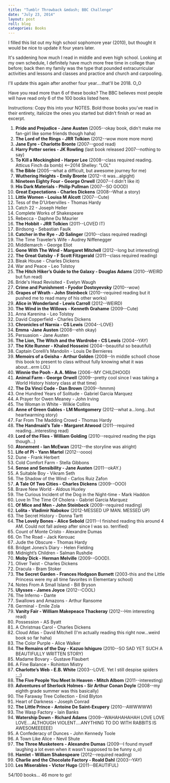 ```yaml
---
title: "Tumblr Throwback &mdash; BBC Challenge"
date: "July 23, 2014"
layout: post
roll: blog
categories: Books
---
```


I filled this list out my high school sophomore year (2010), but thought it would be nice to update it four years later.

It's saddening how much I read in middle and even high school. Looking at my own schedule, I definitely have much more free time in college than before; back then my family was the type that pounded extracurricular activities and lessons and 
classes and practice and church and carpooling.

I'll update this again after another four year....that'll be 2018. O_O

Have you read more than 6 of these books? The BBC believes most people will have read only 6 of the 100 books listed here.

Instructions: Copy this into your NOTES. Bold those books you’ve read in their entirety, italicize the ones you started but didn’t finish or read an excerpt.

1. __Pride and Prejudice - Jane Austen__ (2005--okay book, didn't make me fan-girl like some friends though haha)
2. __The Lord of the Rings - JRR Tolkien__ (2012--wow more more more)
3. __Jane Eyre - Charlotte Bronte__ (2007--good read)
4. __Harry Potter series - JK Rowling__ (last book released 2007--nothing to say)
5. __To Kill a Mockingbird - Harper Lee__ (2008--class required reading. Atticus Finch da bomb) <--2014 Shelley: "LOL"
6. __The Bible__ (2005--what a difficult, but awesome journey for me)
7. __Wuthering Heights - Emily Bronte__ (2012--it was...algight)
8. __Nineteen Eighty Four - George Orwell__ (2007--I didn't like it)
9. __His Dark Materials - Philip Pullman__ (2007--SO GOOD)
10. __Great Expectations - Charles Dickens__ (2008--What a story)
11. __Little Women - Louisa M Alcott__ (2007--Cute)
12. Tess of the D’Urbervilles - Thomas Hardy
13. Catch 22 - Joseph Heller
14. Complete Works of Shakespeare 
15. Rebecca - Daphne Du Maurier
16. __The Hobbit - JRR Tolkien__ (2011--LOVED IT)
17. Birdsong - Sebastian Faulk
18. __Catcher in the Rye - JD Salinger__ (2010--class required reading)
19. The Time Traveler’s Wife - Audrey Niffenegger
20. Middlemarch - George Eliot
21. __Gone With The Wind - Margaret Mitchell__ (2012--long but interesting)
22. __The Great Gatsby - F Scott Fitzgerald__ (2011--class required reading)
23. Bleak House - Charles Dickens
24. War and Peace - Leo Tolstoy
25. __The Hitch Hiker’s Guide to the Galaxy - Douglas Adams__ (2010--WEIRD but fun read)
26. Bride's Head Revisited - Evelyn Waugh
27. __Crime and Punishment - Fyodor Dostoyevsky__ (2010--wow)
28. __Grapes of Wrath - John Steinbeck__ (2010--required reading but it pushed me to read many of his other works)
29. __Alice in Wonderland - Lewis Carroll__ (2012--WEIRD)
30. __The Wind in the Willows - Kenneth Grahame__ (2009--Cute)
31. Anna Karenina - Leo Tolstoy
32. David Copperfield - Charles Dickens
33. __Chronicles of Narnia - CS Lewis__ (2004--LOVE)
34. __Emma -Jane Austen__ (2008--ehh okay)
35. Persuasion - Jane Austen
36. __The Lion, The Witch and the Wardrobe - CS Lewis__ (2004--YAY)
37. __The Kite Runner - Khaled Hosseini__ (2004--beautiful so beautiful)
38. Captain Corelli’s Mandolin - Louis De Bernieres
39. __Memoirs of a Geisha - Arthur Golden__ (2008--In middle schoolI chose this book to present to class without fully knowing what it was about...erm LOL)
40. __Winnie the Pooh - A.A. Milne__  (2006--MY CHILDHOOD)
41. __Animal Farm - George Orwell__ (2009--pretty cool since I was taking a World History history class at that time)
42. __The Da Vinci Code - Dan Brown__ (2009--hmmm)
43. One Hundred Years of Solitude - Gabriel Garcia Marquez
44. A Prayer for Owen Meaney - John Irving
45. The Woman in White - Wilkie Collins
46. __Anne of Green Gables - LM Montgomery__ (2012--what a...long...but heartwarming story)
47. Far From The Madding Crowd - Thomas Hardy
48. __The Handmaid’s Tale - Margaret Atwood__ (2011--required reading...interesting read)
49. __Lord of the Flies - William Golding__ (2010--required reading the pigs though...)
50. __Atonement - Ian McEwan__ (2012--the storyline was alright)
51. __Life of Pi - Yann Martel__ (2012--oooo)
52. Dune - Frank Herbert
53. Cold Comfort Farm - Stella Gibbons
54. __Sense and Sensibility - Jane Austen__ (2011--okAY.)
55. A Suitable Boy - Vikram Seth
56. The Shadow of the Wind - Carlos Ruiz Zafon
57. __A Tale Of Two Cities - Charles Dickens__ (2009--OOO)
58. Brave New World - Aldous Huxley
59. The Curious Incident of the Dog in the Night-time - Mark Haddon
60. Love In The Time Of Cholera - Gabriel Garcia Marquez
61. __Of Mice and Men - John Steinbeck__ (2009--required reading)
62. __Lolita - Vladimir Nabokov__ (2012-MESSED UP MAN. MESSED UP)
63. The Secret History - Donna Tartt
64. __The Lovely Bones - Alice Sebold__ (2011--I finished reading this around 4 AM. Could not fall asleep after since I was so. terrified)
65. Count of Monte Cristo - Alexandre Dumas
66. On The Road - Jack Kerouac
67. Jude the Obscure - Thomas Hardy
68. Bridget Jones’s Diary - Helen Fielding
69. Midnight’s Children - Salman Rushdie
70. __Moby Dick - Herman Melville__ (2009--GOOD).
71. Oliver Twist - Charles Dickens
72. Dracula - Bram Stoker
73. __The Secret Garden - Frances Hodgson Burnett__ (2003-this and the Little Princess were my all time favorites in Elementary school)
74. Notes From A Small Island - Bill Bryson
75. __Ulysses - James Joyce__ (2012--COOL)
76. The Inferno - Dante
77. Swallows and Amazons - Arthur Ransome
78. Germinal - Emile Zola
79. __Vanity Fair - William Makepeace Thackeray__ (2012--Hm interesting read)
80. Possession - AS Byatt
81. A Christmas Carol - Charles Dickens
82. Cloud Atlas - David Mitchell (I'm actually reading this right now...weird book so far haha)
83. The Color Purple - Alice Walker
84. __The Remains of the Day - Kazuo Ishiguro__ (2010--SO SAD YET SUCH A BEAUTIFULLY WRITTEN STORY)
85. Madame Bovary - Gustave Flaubert
86. A Fine Balance - Rohinton Mistry
87. __Charlotte’s Web - E.B. White__ (2003--LOVE. Yet I still despise spiders ;_;)
88. __The Five People You Meet In Heaven - Mitch Albom__ (2011--interesting)
89. __Adventures of Sherlock Holmes - Sir Arthur Conan Doyle__ (2008--my eighth grade summer was this basically)
90. The Faraway Tree Collection - Enid Blyton
91. Heart of Darkness - Joseph Conrad
92. __The Little Prince - Antoine De Saint-Exupery__ (2010--AWWWWW)
93. The Wasp Factory - Iain Banks
94. __Watership Down - Richard Adams__ (2009--WAHAHAHAHAH LOVE LOVE LOVE....ALTHOUGH VIOLENT....ANYTHING TO DO WITH RABBITS IS AWESOMEEEEEE)
95. A Confederacy of Dunces - John Kennedy Toole
96. A Town Like Alice - Nevil Shute
97. __The Three Musketeers - Alexandre Dumas__ (2009--I found myself laughing a lot even when it wasn't supposed to be funny o_o)
98. __Hamlet - William Shakespeare__  (2012--required reading)
99. __Charlie and the Chocolate Factory - Roald Dahl__ (2003--YAY)
100. __Les Miserables - Victor Hugo__ (2011--BEAUTIFUL)

54/100 books... 46 more to go!

